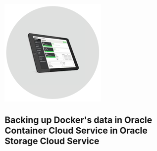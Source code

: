 ![Logo](logo.png)

# Backing up Docker's data in Oracle Container Cloud Service in Oracle Storage Cloud Service
